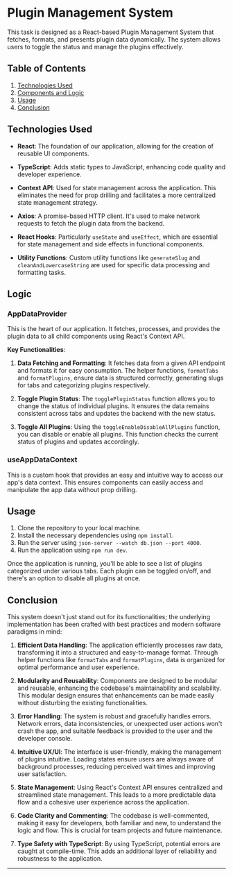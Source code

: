 # Plugin Management System

This task is designed as a React-based Plugin Management System that fetches, formats, and presents plugin data dynamically. The system allows users to toggle the status and manage the plugins effectively.

## Table of Contents

1. [Technologies Used](#technologies-used)
2. [Components and Logic](#components-and-logic)
3. [Usage](#usage)
4. [Conclusion](#conclusion)

## Technologies Used

- **React**: The foundation of our application, allowing for the creation of reusable UI components.
  
- **TypeScript**: Adds static types to JavaScript, enhancing code quality and developer experience.
  
- **Context API**: Used for state management across the application. This eliminates the need for prop drilling and facilitates a more centralized state management strategy.
  
- **Axios**: A promise-based HTTP client. It's used to make network requests to fetch the plugin data from the backend.
  
- **React Hooks**: Particularly `useState` and `useEffect`, which are essential for state management and side effects in functional components.
  
- **Utility Functions**: Custom utility functions like `generateSlug` and `cleanAndLowercaseString` are used for specific data processing and formatting tasks.

## Logic

### AppDataProvider

This is the heart of our application. It fetches, processes, and provides the plugin data to all child components using React's Context API.

**Key Functionalities**:

1. **Data Fetching and Formatting**: It fetches data from a given API endpoint and formats it for easy consumption. The helper functions, `formatTabs` and `formatPlugins`, ensure data is structured correctly, generating slugs for tabs and categorizing plugins respectively.

2. **Toggle Plugin Status**: The `togglePluginStatus` function allows you to change the status of individual plugins. It ensures the data remains consistent across tabs and updates the backend with the new status.

3. **Toggle All Plugins**: Using the `toggleEnableDisableAllPlugins` function, you can disable or enable all plugins. This function checks the current status of plugins and updates accordingly.

### useAppDataContext

This is a custom hook that provides an easy and intuitive way to access our app's data context. This ensures components can easily access and manipulate the app data without prop drilling.

## Usage

1. Clone the repository to your local machine.
2. Install the necessary dependencies using `npm install`.
3. Run the server using `json-server --watch db.json --port 4000`.
4. Run the application using `npm run dev`.

Once the application is running, you'll be able to see a list of plugins categorized under various tabs. Each plugin can be toggled on/off, and there's an option to disable all plugins at once.

## Conclusion

This system doesn't just stand out for its functionalities; the underlying implementation has been crafted with best practices and modern software paradigms in mind:

1. **Efficient Data Handling**: The application efficiently processes raw data, transforming it into a structured and easy-to-manage format. Through helper functions like `formatTabs` and `formatPlugins`, data is organized for optimal performance and user experience.

2. **Modularity and Reusability**: Components are designed to be modular and reusable, enhancing the codebase's maintainability and scalability. This modular design ensures that enhancements can be made easily without disturbing the existing functionalities.

3. **Error Handling**: The system is robust and gracefully handles errors. Network errors, data inconsistencies, or unexpected user actions won't crash the app, and suitable feedback is provided to the user and the developer console.

4. **Intuitive UX/UI**: The interface is user-friendly, making the management of plugins intuitive. Loading states ensure users are always aware of background processes, reducing perceived wait times and improving user satisfaction.

5. **State Management**: Using React's Context API ensures centralized and streamlined state management. This leads to a more predictable data flow and a cohesive user experience across the application.

6. **Code Clarity and Commenting**: The codebase is well-commented, making it easy for developers, both familiar and new, to understand the logic and flow. This is crucial for team projects and future maintenance.

7. **Type Safety with TypeScript**: By using TypeScript, potential errors are caught at compile-time. This adds an additional layer of reliability and robustness to the application.

---